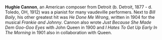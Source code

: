 
**Hughie Cannon**, an American composer from Detroit (b. Detroit, 1877 - d. Toledo, OH, 1912) was a pianist for many vaudeville performers. Next to *Bill Baily*, his other greatest hit was *He Done Me Wrong*, written in 1904 for the musical *Frankie and Johnny*. Cannon also wrote *Just Because She Made Dem Goo-Goo Eyes* with John Queen in 1900 and *I Hates To Get Up Early In The Morning* in 1901 also in collaboration with Queen. 